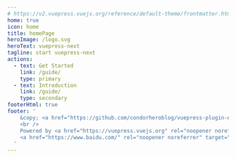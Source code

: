 ```yaml
---
# https://v2.vuepress.vuejs.org/reference/default-theme/frontmatter.html#pageclass
home: true
icon: home
title: homePage
heroImage: /logo.svg
heroText: vuepress-next
tagline: start vuepress-next
actions:
  - text: Get Started
    link: /guide/
    type: primary
  - text: Introduction
    link: /guide/
    type: secondary
footerHtml: true
footer: '
    &copy; <a href="https://github.com/condorheroblog/vuepress-plugin-export-pdf" target="_blank">CondorHero</a> 2021-2022
    <br />
    Powered by <a href="https://vuepress.vuejs.org" rel="noopener noreferrer" target="_blank">VuePress</a> |
    <a href="https://www.baidu.com/" rel="noopener noreferrer" target="_blank">粤ICP备12345678号</a>
  '
---
```

